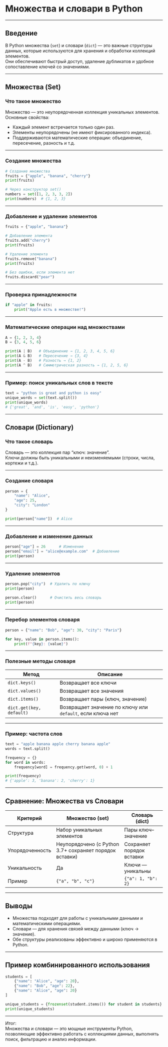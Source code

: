 # Множества и словари в Python

---------------------------------------------------------------------------------------------------------------------

## Введение
В Python множества (`set`) и словари (`dict`) — это важные структуры данных, которые используются
для хранения и обработки коллекций элементов.  
Они обеспечивают быстрый доступ, удаление дубликатов и удобное сопоставление ключей со значениями.

---------------------------------------------------------------------------------------------------------------------

## Множества (Set)

### Что такое множество
Множество — это неупорядоченная коллекция уникальных элементов.  
Основные свойства:
- Каждый элемент встречается только один раз.
- Элементы неупорядочены (не имеют фиксированного индекса).
- Поддерживаются математические операции: объединение, пересечение, разность и т.д.

---------------------------------------------------------------------------------------------------------------------

### Создание множества
```python
# Создание множества
fruits = {"apple", "banana", "cherry"}
print(fruits)

# Через конструктор set()
numbers = set([1, 2, 3, 3, 2])
print(numbers)  # {1, 2, 3}
```

---------------------------------------------------------------------------------------------------------------------

### Добавление и удаление элементов
```python
fruits = {"apple", "banana"}

# Добавление элемента
fruits.add("cherry")
print(fruits)

# Удаление элемента
fruits.remove("banana")
print(fruits)

# Без ошибки, если элемента нет
fruits.discard("pear")
```

---------------------------------------------------------------------------------------------------------------------

### Проверка принадлежности
```python
if "apple" in fruits:
    print("Apple есть в множестве!")
```

---------------------------------------------------------------------------------------------------------------------

### Математические операции над множествами
```python
A = {1, 2, 3, 4}
B = {3, 4, 5, 6}

print(A | B)   # Объединение → {1, 2, 3, 4, 5, 6}
print(A & B)   # Пересечение → {3, 4}
print(A - B)   # Разность → {1, 2}
print(A ^ B)   # Симметрическая разность → {1, 2, 5, 6}
```

---------------------------------------------------------------------------------------------------------------------

### Пример: поиск уникальных слов в тексте
```python
text = "python is great and python is easy"
unique_words = set(text.split())
print(unique_words)
# {'great', 'and', 'is', 'easy', 'python'}
```

---------------------------------------------------------------------------------------------------------------------

## Словари (Dictionary)

### Что такое словарь
Словарь — это коллекция пар “ключ: значение”.  
Ключи должны быть уникальными и неизменяемыми (строки, числа, кортежи и т.д.).

---------------------------------------------------------------------------------------------------------------------

### Создание словаря
```python
person = {
    "name": "Alice",
    "age": 25,
    "city": "London"
}

print(person["name"])  # Alice
```

---------------------------------------------------------------------------------------------------------------------

### Добавление и изменение данных
```python
person["age"] = 26      # Изменение
person["email"] = "alice@example.com"  # Добавление
print(person)
```

---------------------------------------------------------------------------------------------------------------------

### Удаление элементов
```python
person.pop("city")  # Удалить по ключу
print(person)

person.clear()      # Очистить весь словарь
print(person)
```

---------------------------------------------------------------------------------------------------------------------

### Перебор элементов словаря
```python
person = {"name": "Bob", "age": 30, "city": "Paris"}

for key, value in person.items():
    print(f"{key}: {value}")
```

---------------------------------------------------------------------------------------------------------------------

### Полезные методы словаря
| Метод | Описание |
|--------|-----------|
| `dict.keys()` | Возвращает все ключи |
| `dict.values()` | Возвращает все значения |
| `dict.items()` | Возвращает пары (ключ, значение) |
| `dict.get(key, default)` | Возвращает значение по ключу или `default`, если ключа нет |

---------------------------------------------------------------------------------------------------------------------

### Пример: частота слов
```python
text = "apple banana apple cherry banana apple"
words = text.split()

frequency = {}
for word in words:
    frequency[word] = frequency.get(word, 0) + 1

print(frequency)
# {'apple': 3, 'banana': 2, 'cherry': 1}
```

---------------------------------------------------------------------------------------------------------------------

## Сравнение: Множества vs Словари

| Критерий | Множество (set) | Словарь (dict) |
|-----------|-----------------|----------------|
| Структура | Набор уникальных элементов | Пары ключ–значение |
| Упорядоченность | Неупорядочено (с Python 3.7+ сохраняет порядок вставки) | Сохраняет порядок вставки |
| Уникальность | Да | Ключи — уникальны |
| Пример | `{"a", "b", "c"}` | `{"a": 1, "b": 2}` |

---------------------------------------------------------------------------------------------------------------------

## Выводы
- Множества подходят для работы с уникальными данными и математическими операциями.  
- Словари — для хранения связей между данными (ключ → значение).  
- Обе структуры реализованы эффективно и широко применяются в Python.

---------------------------------------------------------------------------------------------------------------------

## Пример комбинированного использования
```python
students = [
    {"name": "Alice", "age": 20},
    {"name": "Bob", "age": 22},
    {"name": "Alice", "age": 20}
]

unique_students = {frozenset(student.items()) for student in students}
print(unique_students)
```

---------------------------------------------------------------------------------------------------------------------

Итог:  
Множества и словари — это мощные инструменты Python, позволяющие эффективно работать с коллекциями данных, 
выполнять поиск, фильтрацию и анализ информации.

